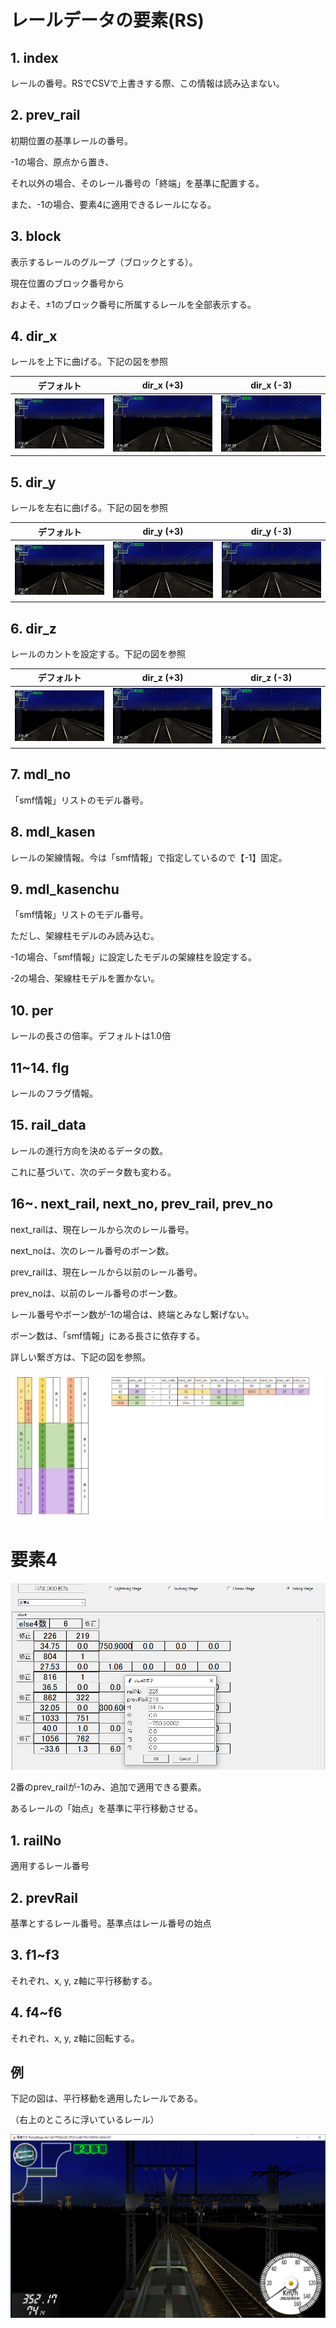 # レールデータの要素(RS)

## 1. index

レールの番号。RSでCSVで上書きする際、この情報は読み込まない。

## 2. prev_rail

初期位置の基準レールの番号。

-1の場合、原点から置き、

それ以外の場合、そのレール番号の「終端」を基準に配置する。

また、-1の場合、要素4に適用できるレールになる。

## 3. block

表示するレールのグループ（ブロックとする）。

現在位置のブロック番号から

およそ、±1のブロック番号に所属するレールを全部表示する。

## 4. dir_x

レールを上下に曲げる。下記の図を参照


| デフォルト | dir_x (+3) | dir_x (-3) |
| --- | --- | --- | 
| ![default](/program/railEditor/image/rail_default.png) | ![dir_x_3](/program/railEditor/image/rail_dir_x_3.png) | ![dir_x_-3](/program/railEditor/image/rail_dir_x_-3.png) |

## 5. dir_y

レールを左右に曲げる。下記の図を参照

| デフォルト | dir_y (+3) | dir_y (-3) |
| --- | --- | --- | 
| ![default](/program/railEditor/image/rail_default.png) | ![dir_y_3](/program/railEditor/image/rail_dir_y_3.png) | ![dir_y_-3](/program/railEditor/image/rail_dir_y_-3.png) |

## 6. dir_z

レールのカントを設定する。下記の図を参照

| デフォルト | dir_z (+3) | dir_z (-3) |
| --- | --- | --- | 
| ![default](/program/railEditor/image/rail_default.png) | ![dir_z_3](/program/railEditor/image/rail_dir_z_3.png) | ![dir_z_-3](/program/railEditor/image/rail_dir_z_-3.png) |

## 7. mdl_no

「smf情報」リストのモデル番号。

## 8. mdl_kasen

レールの架線情報。今は「smf情報」で指定しているので【-1】固定。

## 9. mdl_kasenchu

「smf情報」リストのモデル番号。

ただし、架線柱モデルのみ読み込む。

-1の場合、「smf情報」に設定したモデルの架線柱を設定する。

-2の場合、架線柱モデルを置かない。

## 10. per

レールの長さの倍率。デフォルトは1.0倍

## 11~14. flg

レールのフラグ情報。

## 15. rail_data

レールの進行方向を決めるデータの数。

これに基づいて、次のデータ数も変わる。

## 16~. next_rail, next_no, prev_rail, prev_no

next_railは、現在レールから次のレール番号。

next_noは、次のレール番号のボーン数。

prev_railは、現在レールから以前のレール番号。

prev_noは、以前のレール番号のボーン数。

レール番号やボーン数が-1の場合は、終端とみなし繋げない。

ボーン数は、「smf情報」にある長さに依存する。

詳しい繋ぎ方は、下記の図を参照。

![rail_data](/program/railEditor/image/rail_data.png)

# 要素4

![else4_1](/program/railEditor/image/else4_1.png)

2番のprev_railが-1のみ、追加で適用できる要素。

あるレールの「始点」を基準に平行移動させる。

## 1. railNo

適用するレール番号

## 2. prevRail

基準とするレール番号。基準点はレール番号の始点

## 3. f1~f3

それぞれ、x, y, z軸に平行移動する。

## 4. f4~f6

それぞれ、x, y, z軸に回転する。

## 例

下記の図は、平行移動を適用したレールである。

（右上のところに浮いているレール）

![else4_2](/program/railEditor/image/else4_2.png)
